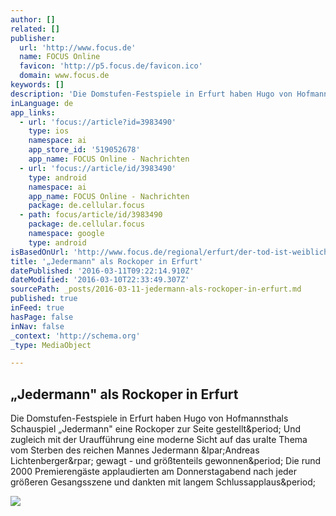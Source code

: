 ```yaml
---
author: []
related: []
publisher:
  url: 'http://www.focus.de'
  name: FOCUS Online
  favicon: 'http://p5.focus.de/favicon.ico'
  domain: www.focus.de
keywords: []
description: 'Die Domstufen-Festspiele in Erfurt haben Hugo von Hofmannsthals Schauspiel „Jedermann" eine Rockoper zur Seite gestellt. Und zugleich mit der Uraufführung eine moderne Sicht auf das uralte Thema vom Sterben des reichen Mannes Jedermann (Andreas Lichtenberger) gewagt - und größtenteils gewonnen. Die rund 2000 Premierengäste applaudierten am Donnerstagabend nach jeder größeren Gesangsszene und dankten mit langem Schlussapplaus.'
inLanguage: de
app_links:
  - url: 'focus://article?id=3983490'
    type: ios
    namespace: ai
    app_store_id: '519052678'
    app_name: FOCUS Online - Nachrichten
  - url: 'focus://article/id/3983490'
    type: android
    namespace: ai
    app_name: FOCUS Online - Nachrichten
    package: de.cellular.focus
  - path: focus/article/id/3983490
    package: de.cellular.focus
    namespace: google
    type: android
isBasedOnUrl: 'http://www.focus.de/regional/erfurt/der-tod-ist-weiblich-jedermann-als-rockoper-in-erfurt_id_3983490.html'
title: '„Jedermann" als Rockoper in Erfurt'
datePublished: '2016-03-11T09:22:14.910Z'
dateModified: '2016-03-10T22:33:49.307Z'
sourcePath: _posts/2016-03-11-jedermann-als-rockoper-in-erfurt.md
published: true
inFeed: true
hasPage: false
inNav: false
_context: 'http://schema.org'
_type: MediaObject

---
```

<article style=""><h1>„Jedermann" als Rockoper in Erfurt</h1><p>Die Domstufen-Festspiele in Erfurt haben Hugo von Hofmannsthals Schauspiel „Jedermann" eine Rockoper zur Seite gestellt&amp;period; Und zugleich mit der Uraufführung eine moderne Sicht auf das uralte Thema vom Sterben des reichen Mannes Jedermann &amp;lpar;Andreas Lichtenberger&amp;rpar; gewagt - und größtenteils gewonnen&amp;period; Die rund 2000 Premierengäste applaudierten am Donnerstagabend nach jeder größeren Gesangsszene und dankten mit langem Schlussapplaus&amp;period;</p><img src="http://p5.focus.de/img/fotos/crop3723939/8122711097-w1200-h627-o-q75-p5/urn-newsml-dpa-com-20090101-140327-99-05289-large-4-3.jpg" /></article>